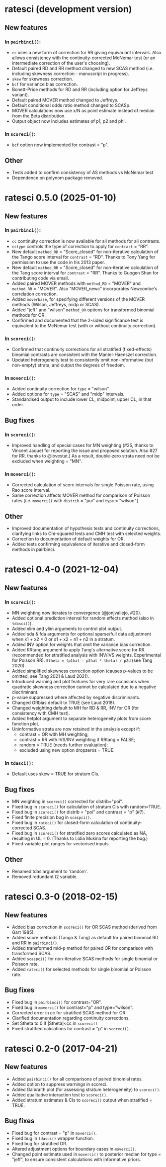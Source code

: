 # ratesci (development version)

## New features
### In `pairbinci()`:
* `cc` uses a new form of correction for RR giving equivariant intervals. Also 
  allows consistency with the continuity-corrected McNemar test (or an 
  intermediate correction of the user's choosing).
* Default paired RD and RR method changed to new SCAS method 
  (i.e. including skewness correction - manuscript in progress).
* `skew` for skewness correction. 
* `bcf` for variance bias correction.
* Bonett-Price methods for RD and RR (including option for Jeffreys variant).
* Default paired MOVER method changed to Jeffreys.
* Default conditional odds ratio method changed to SCASp.
* MOVER calculations now use x/N as point estimate instead of median from the
  Beta distribution.
* Output object now includes estimates of p1, p2 and phi.

### In `scoreci()`:
* `bcf` option now implemented for contrast = "p".

## Other
* Tests added to confirm consistency of AS methods vs McNemar test
* Dependence on polynom package removed.

# ratesci 0.5.0 (2025-01-10)

## New features
### In `pairbinci()`:
* `cc` continuity correction is now available for all methods for all contrasts. 
* `cctype` controls the type of correction to apply for `contrast` = "RR".
* New default `method_RD` = "Score_closed" for non-iterative calculation of 
  the Tango score interval for `contrast` = "RD". Thanks to Tony Yang for 
  permission to use the code in his 2013 paper.
* New default `method_RR` = "Score_closed" for non-iterative calculation of 
  the Tang score interval for `contrast` = "RR". Thanks to Guogen Shan for 
  contributing code via email.
* Added paired MOVER methods with `method_RD` = "MOVER" and `method_RR` = "MOVER".
  Also "MOVER_newc" incorporates Newcombe's correlation correction.
* Added `moverbase`, for specifying different versions of the MOVER methods 
  (Wilson, Jeffreys, midp or SCAS).
* Added "jeff" and "wilson" `method_OR` options for transformed binomial 
  methods for OR.
* Confirmed and documented that the 2-sided significance test is equivalent 
  to the McNemar test (with or without continuity correction).
### In `scoreci()`:
* Confirmed that continuity corrections for all stratified (fixed-effects) 
  binomial contrasts are consistent with the Mantel-Haenszel correction.
* Updated heterogeneity test to consistently omit non-informative 
  (but non-empty) strata, and output the degrees of freedom.
### In `moverci()`:
* Added continuity correction for `type` = "wilson".
* Added options for `type` = "SCAS" and "midp" intervals.
* Standardised output to include lower CL, midpoint, upper CL, in that order.

## Bug fixes
### In `scoreci()`:
* Improved handling of special cases for MN weighting (#25, thanks to 
  Vincent Jaquet for reporting the issue and proposed solution. 
  Also #27 for RR, thanks to @lovestat.) 
  As a result, double-zero strata need not be excluded when weighting = "MN".
### In `moverci()`:
* Corrected calculation of score intervals for single Poisson rate, using 
  Rao score interval.
* Same correction affects MOVER method for comparison of Poisson rates
 [i.e. `moverci()` with `distrib` = "poi" and `type` = "wilson"]

## Other
* Improved documentation of hypothesis tests and continuity corrections, clarifying links to Chi-squared tests and CMH test with selected weights.
* Correction to documentation of default weights for OR.
* Added tests confirming equivalence of iterative and closed-form methods in pairbinci.

# ratesci 0.4-0 (2021-12-04)

## New features
### In `scoreci()`:
* MN weighting now iterates to convergence (@jonjvallejo, #20).
* Added optional prediction interval for random effects method (also in `tdasci()`).
* Added xlim and ylim arguments to control plot output.
* Added sda & fda arguments for optional sparse/full data adjustment 
    when x1 + x2 = 0 or x1 + x2 = n1 + n2 in a stratum.
* Added INV option for weights that omit the variance bias correction.
* Added RRtang argument to apply Tang's alternative score for RR (recommended 
for stratified analysis with INV/IVS weights. Experimental for Poisson RR).
    `Stheta = (p1hat - p2hat * theta) / p2d`  (see Tang 2020)
* Added simplified skewness correction option (causes p-values to be omitted, see Tang 2021 & Laud 2021).
* Introduced warning and plot features for very rare occasions when quadratic 
  skewness correction cannot be calculated due to a negative discriminant.
* p-value suppressed where affected by negative discriminants.
* Changed ORbias default to TRUE (see Laud 2018).
* Changed weighting default to MH for RD & RR, INV for OR (for consistency with CMH test).
* Added hetplot argument to separate heterogeneity plots from score function plot.
* Uninformative strata are now retained in the analysis except if: 
  * contrast = OR with MH weighting;
  * contrast = RR with IVS/INV weighting if RRtang = FALSE;
  * random = TRUE (needs further evaluation);
  * excluded using new option dropzeros = TRUE.
### In `tdasci()`:
* Default uses skew = TRUE for stratum CIs.

## Bug fixes
* MN weighting in `scoreci()` corrected for distrib="poi".
* Fixed bug in `scoreci()` for calculation of stratum CIs with random=TRUE.
* Fixed bug in `scoreci()` for distrib = "poi" and contrast = "p" (#7).
* Fixed finite precision bug in `scaspci()`.
* Fixed bug in `rateci()` for closed-form calculation of continuity-corrected SCAS.
* Fixed bug in `scoreci()` for stratified zero scores calculated as NA, resulting in UL = 0. (Thanks to Lidia Mukina for reporting the bug.)
* Fixed variable plot ranges for vectorised inputs.

## Other
* Renamed tdas argument to 'random'.
* Removed redundant t2 variable.

# ratesci 0.3-0 (2018-02-15)

## New features
* Added bias correction in `scoreci()` for OR SCAS method (derived from Gart 1985).
* Added score methods (Tango & Tang) as default for paired binomial RD and RR in `pairbinci()`.
* Added transformed mid-p method for paired OR for comparison with transformed SCAS.
* Added `scaspci()` for non-iterative SCAS methods for single binomial or Poisson rate.
* Added `rateci()` for selected methods for single binomial or Poisson rate.

## Bug fixes
* Fixed bug in `pairbinci()` for contrast="OR".
* Fixed bug in `moverci()` for contrast="p" and type="wilson".
* Corrected error in cc for stratified SCAS method for OR.
* Clarified documentation regarding continuity corrections.
* Set Stheta to 0 if |Stheta|<cc in `scoreci()`
* Fixed stratified calulations for contrast = "p" in `scoreci()`.

# ratesci 0.2-0 (2017-04-21)

## New features
* Added `pairbinci()` for all comparisons of paired binomial rates.
* Added option to suppress warnings in scoreci.
* Added Galbraith plot (for assessing stratum heterogeneity) to `scoreci()`.
* Added qualitative interaction test to `scoreci()`.
* Added stratum estimates & CIs to `scoreci()` output when stratified = TRUE.

## Bug fixes
* Fixed bug for contrast = "p" in `moverci()`.
* Fixed bug in `tdasci()` wrapper function.
* Fixed bug for stratified OR.
* Altered adjustment options for boundary cases in `moverci()`.
* Changed point estimate used in `moverci()` to posterior median for type = "jeff",
  to ensure consistent calculations with informative priors.
